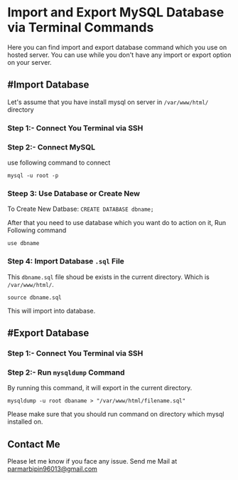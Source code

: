 # Import and Export MySQL Database via Terminal Commands

Here you can find import and export database command which you use on hosted server. You can use while you don't have any import or export option on your server.

## #Import Database

Let's assume that you have install mysql on server in `/var/www/html/` directory

### Step 1:- Connect You Terminal via SSH

### Step 2:- Connect MySQL
use following command to connect

 ```
 mysql -u root -p
 ```
 
### Steep 3: Use Database or Create New
 
To Create New Datbase: `CREATE DATABASE dbname;`
 
 After that you need to use database which you want do to action on it, Run Following command
  ```
  use dbname
  ```
   
 ### Step 4: Import Database `.sql` File

 This  `dbname.sql` file shoud be exists in the current directory. Which is `/var/www/html/`.
  ```
  source dbname.sql
  ```
  This will import into database.


## #Export Database

### Step 1:- Connect You Terminal via SSH

### Step 2:- Run `mysqldump` Command

By running this command, it will export in the current directory.

 ```
 mysqldump -u root dbaname > "/var/www/html/filename.sql" 
 ```
 Please make sure that you should run command on directory which mysql installed on.
 
## Contact Me
Please let me know if you face any issue. Send me Mail at [parmarbipin96013@gmail.com](mailto:parmarbipin96013@gmail.com)
 
 
